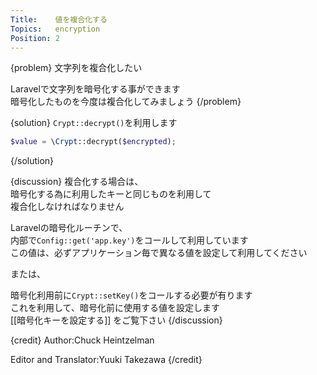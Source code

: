 ```yaml
---
Title:    値を複合化する
Topics:   encryption
Position: 2
---
```


{problem}
文字列を複合化したい

Laravelで文字列を暗号化する事ができます  
暗号化したものを今度は複合化してみましょう
{/problem}

{solution}
`Crypt::decrypt()`を利用します

```php
$value = \Crypt::decrypt($encrypted);
```
{/solution}

{discussion}
複合化する場合は、  
暗号化する為に利用したキーと同じものを利用して  
複合化しなければなりません

Laravelの暗号化ルーチンで、  
内部で`Config::get('app.key')`をコールして利用しています  
この値は、必ずアプリケーション毎で異なる値を設定して利用してください

または、

暗号化利用前に`Crypt::setKey()`をコールする必要が有ります  
これを利用して、暗号化前に使用する値を設定します  
[[暗号化キーを設定する]] をご覧下さい
{/discussion}

{credit}
Author:Chuck Heintzelman

Editor and Translator:Yuuki Takezawa
{/credit}

